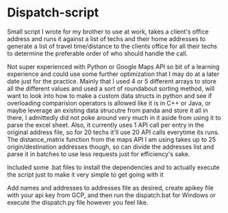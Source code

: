# Dispatch-script
Small script I wrote for my brother to use at work, takes a client's office address and runs it against a list of techs and their home addresses to generate a list of travel time/distance to the clients office for all their techs to determine the preferable order of who should handle the call.

Not super experienced with Python or Google Maps API so bit of a learning experience and could use some further optimization that I may do at a later date just for the practice.
Mainly that I used 4 or 5 different arrays to store all the different values and used a sort of roundabout sorting method, will want to look into how to make a custom data structs in python and see if overloading comparision operators is allowed like it is in C++ or Java, or maybe leverage an existing data strucutre from panda and store it all in there, I admittedly did not poke around very much in it aside from using it to parse the excel sheet.
Also, it currently uses 1 API call per entry in the original address file, so for 20 techs it'll use 20 API calls everytime its runs. The distance_matrix function from the maps API I am using takes up to 25 origin/destination addresses though, so can divide the addresses list and parse it in batches to use less requests just for efficiency's sake.

Included some .bat files to install the dependencies and to actually execute the script just to make it very simple to get going with it

Add names and addresses to addresses file as desired, create apikey file with your api key from GCP, and then run the dispatch.bat for Windows or execute the dispatch.py file however you feel like.
